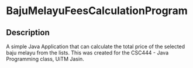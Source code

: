 # BajuMelayuFeesCalculationProgram

## Description

A simple Java Application that can calculate the total price of the selected baju melayu from the lists. This was created for the CSC444 - Java Programming class, UiTM Jasin.
